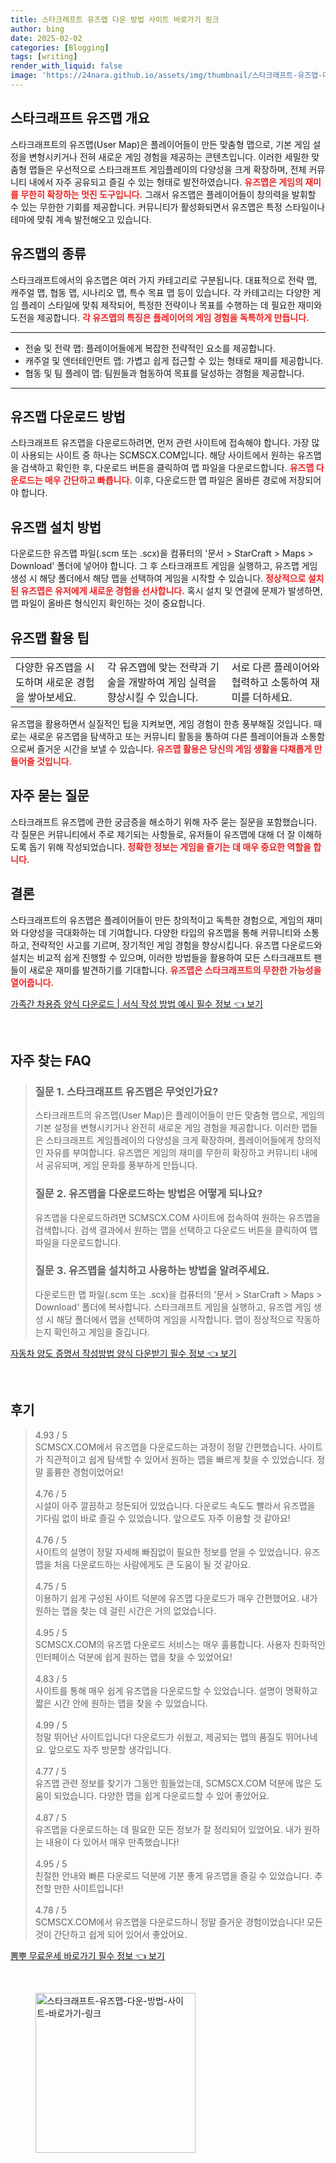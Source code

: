```yaml
---
title: 스타크래프트 유즈맵 다운 방법 사이트 바로가기 링크
author: bing
date: 2025-02-02
categories: [Blogging]
tags: [writing]
render_with_liquid: false
image: 'https://24nara.github.io/assets/img/thumbnail/스타크래프트-유즈맵-다운-방법-사이트-바로가기-링크.webp'
---
```



<h2 id='스타크래프트 유즈맵 개요'>스타크래프트 유즈맵 개요</h2>

<p>스타크래프트의 유즈맵(User Map)은 플레이어들이 만든 맞춤형 맵으로, 기본 게임 설정을 변형시키거나 전혀 새로운 게임 경험을 제공하는 콘텐츠입니다. 이러한 세밀한 맞춤형 맵들은 우선적으로 스타크래프트 게임플레이의 다양성을 크게 확장하며, 전체 커뮤니티 내에서 자주 공유되고 즐길 수 있는 형태로 발전하였습니다. <b><span style="color: #ee2323;">유즈맵은 게임의 재미를 무한히 확장하는 멋진 도구입니다.</span></b> 그래서 유즈맵은 플레이어들이 창의력을 발휘할 수 있는 무한한 기회를 제공합니다. 커뮤니티가 활성화되면서 유즈맵은 특정 스타일이나 테마에 맞춰 계속 발전해오고 있습니다.</p>

<h2 id='유즈맵의 종류'>유즈맵의 종류</h2>

<p>스타크래프트에서의 유즈맵은 여러 가지 카테고리로 구분됩니다. 대표적으로 전략 맵, 캐주얼 맵, 협동 맵, 시나리오 맵, 특수 목표 맵 등이 있습니다. 각 카테고리는 다양한 게임 플레이 스타일에 맞춰 제작되어, 특정한 전략이나 목표를 수행하는 데 필요한 재미와 도전을 제공합니다. <b><span style="color: #ee2323;">각 유즈맵의 특징은 플레이어의 게임 경험을 독특하게 만듭니다.</span></b></p>

<hr />

<ul>
    <li>전술 및 전략 맵: 플레이어들에게 복잡한 전략적인 요소를 제공합니다.</li>
    <li>캐주얼 및 엔터테인먼트 맵: 가볍고 쉽게 접근할 수 있는 형태로 재미를 제공합니다.</li>
    <li>협동 및 팀 플레이 맵: 팀원들과 협동하여 목표를 달성하는 경험을 제공합니다.</li>
</ul>

<hr />

<h2 id='유즈맵 다운로드 방법'>유즈맵 다운로드 방법</h2>

<p>스타크래프트 유즈맵을 다운로드하려면, 먼저 관련 사이트에 접속해야 합니다. 가장 많이 사용되는 사이트 중 하나는 SCMSCX.COM입니다. 해당 사이트에서 원하는 유즈맵을 검색하고 확인한 후, 다운로드 버튼을 클릭하여 맵 파일을 다운로드합니다. <b><span style="color: #ee2323;">유즈맵 다운로드는 매우 간단하고 빠릅니다.</span></b> 이후, 다운로드한 맵 파일은 올바른 경로에 저장되어야 합니다.</p>

<h2 id='유즈맵 설치 방법'>유즈맵 설치 방법</h2>

<p>다운로드한 유즈맵 파일(.scm 또는 .scx)을 컴퓨터의 '문서 > StarCraft > Maps > Download' 폴더에 넣어야 합니다. 그 후 스타크래프트 게임을 실행하고, 유즈맵 게임 생성 시 해당 폴더에서 해당 맵을 선택하여 게임을 시작할 수 있습니다. <b><span style="color: #ee2323;">정상적으로 설치된 유즈맵은 유저에게 새로운 경험을 선사합니다.</span></b> 혹시 설치 및 연결에 문제가 발생하면, 맵 파일이 올바른 형식인지 확인하는 것이 중요합니다.</p>

<h2 id='유즈맵 활용 팁'>유즈맵 활용 팁</h2>

<table>
    <tr>
        <td>다양한 유즈맵을 시도하며 새로운 경험을 쌓아보세요.</td>
        <td>각 유즈맵에 맞는 전략과 기술을 개발하여 게임 실력을 향상시킬 수 있습니다.</td>
        <td>서로 다른 플레이어와 협력하고 소통하여 재미를 더하세요.</td>
    </tr>
</table>

<p>유즈맵을 활용하면서 실질적인 팁을 지켜보면, 게임 경험이 한층 풍부해질 것입니다. 때로는 새로운 유즈맵을 탐색하고 또는 커뮤니티 활동을 통하여 다른 플레이어들과 소통함으로써 즐거운 시간을 보낼 수 있습니다. <b><span style="color: #ee2323;">유즈맵 활용은 당신의 게임 생활을 다채롭게 만들어줄 것입니다.</span></b></p>

<h2 id='자주 묻는 질문'>자주 묻는 질문</h2>

<p>스타크래프트 유즈맵에 관한 궁금증을 해소하기 위해 자주 묻는 질문을 포함했습니다. 각 질문은 커뮤니티에서 주로 제기되는 사항들로, 유저들이 유즈맵에 대해 더 잘 이해하도록 돕기 위해 작성되었습니다. <b><span style="color: #ee2323;">정확한 정보는 게임을 즐기는 데 매우 중요한 역할을 합니다.</span></b></p>

<h2 id='결론'>결론</h2>

<p>스타크래프트의 유즈맵은 플레이어들이 만든 창의적이고 독특한 경험으로, 게임의 재미와 다양성을 극대화하는 데 기여합니다. 다양한 타입의 유즈맵을 통해 커뮤니티와 소통하고, 전략적인 사고를 기르며, 장기적인 게임 경험을 향상시킵니다. 유즈맵 다운로드와 설치는 비교적 쉽게 진행할 수 있으며, 이러한 방법들을 활용하여 모든 스타크래프트 팬들이 새로운 재미를 발견하기를 기대합니다. <b><span style="color: #ee2323;">유즈맵은 스타크래프트의 무한한 가능성을 열어줍니다.</span></b></p>


<p><a class="click-button" title="가족간 차용증 양식 다운로드 | 서식 작성 방법 예시 필수 정보" href="https://24nara.github.io/posts/%EA%B0%80%EC%A1%B1%EA%B0%84-%EC%B0%A8%EC%9A%A9%EC%A6%9D-%EC%96%91%EC%8B%9D-%EB%8B%A4%EC%9A%B4%EB%A1%9C%EB%93%9C-%EC%84%9C%EC%8B%9D-%EC%9E%91%EC%84%B1-%EB%B0%A9%EB%B2%95-%EC%98%88%EC%8B%9C-%ED%95%84%EC%88%98-%EC%A0%95%EB%B3%B4/" rel="dofollow">가족간 차용증 양식 다운로드 | 서식 작성 방법 예시 필수 정보 👈 보기</a></p><br>
<h2 id='자주_찾는_FAQ'>자주 찾는 FAQ</h2>
<div itemscope="" itemtype="https://schema.org/FAQPage"> 
<blockquote> 
<div itemscope="" itemprop="mainEntity" itemtype="https://schema.org/Question"> 
<h3 itemprop="name">질문 1. 스타크래프트 유즈맵은 무엇인가요?</h3> 
<div itemscope="" itemprop="acceptedAnswer" itemtype="https://schema.org/Answer"> 
<span itemprop="text"> 
<p>스타크래프트의 유즈맵(User Map)은 플레이어들이 만든 맞춤형 맵으로, 게임의 기본 설정을 변형시키거나 완전히 새로운 게임 경험을 제공합니다. 이러한 맵들은 스타크래프트 게임플레이의 다양성을 크게 확장하며, 플레이어들에게 창의적인 자유를 부여합니다. 유즈맵은 게임의 재미를 무한히 확장하고 커뮤니티 내에서 공유되며, 게임 문화를 풍부하게 만듭니다.</p> 
</span> 
</div> 
</div> 

<div itemscope="" itemprop="mainEntity" itemtype="https://schema.org/Question"> 
<h3 itemprop="name">질문 2. 유즈맵을 다운로드하는 방법은 어떻게 되나요?</h3> 
<div itemscope="" itemprop="acceptedAnswer" itemtype="https://schema.org/Answer"> 
<span itemprop="text"> 
<p>유즈맵을 다운로드하려면 SCMSCX.COM 사이트에 접속하여 원하는 유즈맵을 검색합니다. 검색 결과에서 원하는 맵을 선택하고 다운로드 버튼을 클릭하여 맵 파일을 다운로드합니다.</p> 
</span> 
</div> 
</div> 

<div itemscope="" itemprop="mainEntity" itemtype="https://schema.org/Question"> 
<h3 itemprop="name">질문 3. 유즈맵을 설치하고 사용하는 방법을 알려주세요.</h3> 
<div itemscope="" itemprop="acceptedAnswer" itemtype="https://schema.org/Answer"> 
<span itemprop="text"> 
<p>다운로드한 맵 파일(.scm 또는 .scx)을 컴퓨터의 '문서 > StarCraft > Maps > Download' 폴더에 복사합니다. 스타크래프트 게임을 실행하고, 유즈맵 게임 생성 시 해당 폴더에서 맵을 선택하여 게임을 시작합니다. 맵이 정상적으로 작동하는지 확인하고 게임을 즐깁니다.</p> 
</span> 
</div> 
</div> 

</blockquote> 
</div>
<p><a class="click-button" title="자동차 양도 증명서 작성방법 양식 다운받기 필수 정보" href="https://24nara.github.io/posts/%EC%9E%90%EB%8F%99%EC%B0%A8-%EC%96%91%EB%8F%84-%EC%A6%9D%EB%AA%85%EC%84%9C-%EC%9E%91%EC%84%B1%EB%B0%A9%EB%B2%95-%EC%96%91%EC%8B%9D-%EB%8B%A4%EC%9A%B4%EB%B0%9B%EA%B8%B0-%ED%95%84%EC%88%98-%EC%A0%95%EB%B3%B4/" rel="dofollow">자동차 양도 증명서 작성방법 양식 다운받기 필수 정보 👈 보기</a></p><br>
<h2 id='후기'>후기</h2>
<div itemscope itemtype="https://schema.org/Product">
  <blockquote>
  <div itemprop="review" itemscope itemtype="https://schema.org/Review">
      <div itemprop="reviewRating" itemscope itemtype="https://schema.org/Rating"> <span itemprop="ratingValue">4.93</span> / <span itemprop="bestRating">5</span> </div>
      <span itemprop="reviewBody">SCMSCX.COM에서 유즈맵을 다운로드하는 과정이 정말 간편했습니다. 사이트가 직관적이고 쉽게 탐색할 수 있어서 원하는 맵을 빠르게 찾을 수 있었습니다. 정말 훌륭한 경험이었어요!</span>
  </div>
  <br>
  <div itemprop="review" itemscope itemtype="https://schema.org/Review">
      <div itemprop="reviewRating" itemscope itemtype="https://schema.org/Rating"> <span itemprop="ratingValue">4.76</span> / <span itemprop="bestRating">5</span> </div>
      <span itemprop="reviewBody">시설이 아주 깔끔하고 정돈되어 있었습니다. 다운로드 속도도 빨라서 유즈맵을 기다림 없이 바로 즐길 수 있었습니다. 앞으로도 자주 이용할 것 같아요!</span>
  </div>
  <br>
  <div itemprop="review" itemscope itemtype="https://schema.org/Review">
      <div itemprop="reviewRating" itemscope itemtype="https://schema.org/Rating"> <span itemprop="ratingValue">4.76</span> / <span itemprop="bestRating">5</span> </div>
      <span itemprop="reviewBody">사이트의 설명이 정말 자세해 빠짐없이 필요한 정보를 얻을 수 있었습니다. 유즈맵을 처음 다운로드하는 사람에게도 큰 도움이 될 것 같아요.</span>
  </div>
  <br>
  <div itemprop="review" itemscope itemtype="https://schema.org/Review">
      <div itemprop="reviewRating" itemscope itemtype="https://schema.org/Rating"> <span itemprop="ratingValue">4.75</span> / <span itemprop="bestRating">5</span> </div>
      <span itemprop="reviewBody">이용하기 쉽게 구성된 사이트 덕분에 유즈맵 다운로드가 매우 간편했어요. 내가 원하는 맵을 찾는 데 걸린 시간은 거의 없었습니다.</span>
  </div>
  <br>
  <div itemprop="review" itemscope itemtype="https://schema.org/Review">
      <div itemprop="reviewRating" itemscope itemtype="https://schema.org/Rating"> <span itemprop="ratingValue">4.95</span> / <span itemprop="bestRating">5</span> </div>
      <span itemprop="reviewBody">SCMSCX.COM의 유즈맵 다운로드 서비스는 매우 훌륭합니다. 사용자 친화적인 인터페이스 덕분에 쉽게 원하는 맵을 찾을 수 있었어요!</span>
  </div>
  <br>
  <div itemprop="review" itemscope itemtype="https://schema.org/Review">
      <div itemprop="reviewRating" itemscope itemtype="https://schema.org/Rating"> <span itemprop="ratingValue">4.83</span> / <span itemprop="bestRating">5</span> </div>
      <span itemprop="reviewBody">사이트를 통해 매우 쉽게 유즈맵을 다운로드할 수 있었습니다. 설명이 명확하고 짧은 시간 안에 원하는 맵을 찾을 수 있었습니다.</span>
  </div>
  <br>
  <div itemprop="review" itemscope itemtype="https://schema.org/Review">
      <div itemprop="reviewRating" itemscope itemtype="https://schema.org/Rating"> <span itemprop="ratingValue">4.99</span> / <span itemprop="bestRating">5</span> </div>
      <span itemprop="reviewBody">정말 뛰어난 사이트입니다! 다운로드가 쉬웠고, 제공되는 맵의 품질도 뛰어나네요. 앞으로도 자주 방문할 생각입니다.</span>
  </div>
  <br>
  <div itemprop="review" itemscope itemtype="https://schema.org/Review">
      <div itemprop="reviewRating" itemscope itemtype="https://schema.org/Rating"> <span itemprop="ratingValue">4.77</span> / <span itemprop="bestRating">5</span> </div>
      <span itemprop="reviewBody">유즈맵 관련 정보를 찾기가 그동안 힘들었는데, SCMSCX.COM 덕분에 많은 도움이 되었습니다. 다양한 맵을 쉽게 다운로드할 수 있어 좋았어요.</span>
  </div>
  <br>
  <div itemprop="review" itemscope itemtype="https://schema.org/Review">
      <div itemprop="reviewRating" itemscope itemtype="https://schema.org/Rating"> <span itemprop="ratingValue">4.87</span> / <span itemprop="bestRating">5</span> </div>
      <span itemprop="reviewBody">유즈맵을 다운로드하는 데 필요한 모든 정보가 잘 정리되어 있었어요. 내가 원하는 내용이 다 있어서 매우 만족했습니다!</span>
  </div>
  <br>
  <div itemprop="review" itemscope itemtype="https://schema.org/Review">
      <div itemprop="reviewRating" itemscope itemtype="https://schema.org/Rating"> <span itemprop="ratingValue">4.95</span> / <span itemprop="bestRating">5</span> </div>
      <span itemprop="reviewBody">친절한 안내와 빠른 다운로드 덕분에 기분 좋게 유즈맵을 즐길 수 있었습니다. 추천할 만한 사이트입니다!</span>
  </div>
  <br>
  <div itemprop="review" itemscope itemtype="https://schema.org/Review">
      <div itemprop="reviewRating" itemscope itemtype="https://schema.org/Rating"> <span itemprop="ratingValue">4.78</span> / <span itemprop="bestRating">5</span> </div>
      <span itemprop="reviewBody">SCMSCX.COM에서 유즈맵을 다운로드하니 정말 즐거운 경험이었습니다! 모든 것이 간단하고 쉽게 되어 있어서 좋았어요.</span>
  </div>
  </blockquote>
</div>
<p><a class="click-button" title="뽐뿌 무료운세 바로가기 필수 정보" href="https://24nara.github.io/posts/%EB%BD%90%EB%BF%8C-%EB%AC%B4%EB%A3%8C%EC%9A%B4%EC%84%B8-%EB%B0%94%EB%A1%9C%EA%B0%80%EA%B8%B0-%ED%95%84%EC%88%98-%EC%A0%95%EB%B3%B4/" rel="dofollow">뽐뿌 무료운세 바로가기 필수 정보 👈 보기</a></p><br>
<figure class="image"><img src="https://24nara.github.io/assets/img/thumbnail/스타크래프트-유즈맵-다운-방법-사이트-바로가기-링크.webp" alt="스타크래프트-유즈맵-다운-방법-사이트-바로가기-링크" width="256" height="256"></figure>